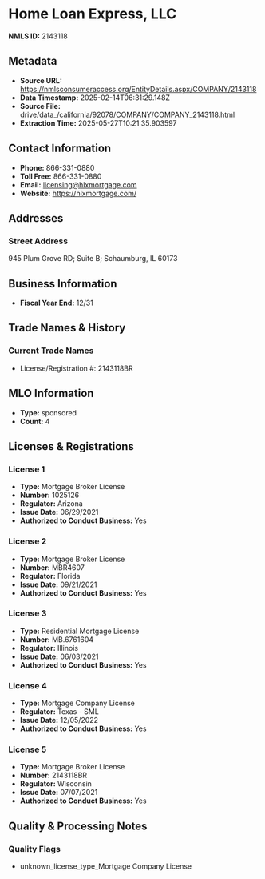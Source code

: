 # Home Loan Express, LLC

**NMLS ID:** 2143118

## Metadata
- **Source URL:** https://nmlsconsumeraccess.org/EntityDetails.aspx/COMPANY/2143118
- **Data Timestamp:** 2025-02-14T06:31:29.148Z
- **Source File:** drive/data_/california/92078/COMPANY/COMPANY_2143118.html
- **Extraction Time:** 2025-05-27T10:21:35.903597

## Contact Information
- **Phone:** 866-331-0880
- **Toll Free:** 866-331-0880
- **Email:** licensing@hlxmortgage.com
- **Website:** https://hlxmortgage.com/

## Addresses
### Street Address
945 Plum Grove RD; Suite B; Schaumburg, IL 60173

## Business Information
- **Fiscal Year End:** 12/31

## Trade Names & History
### Current Trade Names
- License/Registration #: 2143118BR

## MLO Information
- **Type:** sponsored
- **Count:** 4

## Licenses & Registrations

### License 1
- **Type:** Mortgage Broker License
- **Number:** 1025126
- **Regulator:** Arizona
- **Issue Date:** 06/29/2021
- **Authorized to Conduct Business:** Yes

### License 2
- **Type:** Mortgage Broker License
- **Number:** MBR4607
- **Regulator:** Florida
- **Issue Date:** 09/21/2021
- **Authorized to Conduct Business:** Yes

### License 3
- **Type:** Residential Mortgage License
- **Number:** MB.6761604
- **Regulator:** Illinois
- **Issue Date:** 06/03/2021
- **Authorized to Conduct Business:** Yes

### License 4
- **Type:** Mortgage Company License
- **Regulator:** Texas - SML
- **Issue Date:** 12/05/2022
- **Authorized to Conduct Business:** Yes

### License 5
- **Type:** Mortgage Broker License
- **Number:** 2143118BR
- **Regulator:** Wisconsin
- **Issue Date:** 07/07/2021
- **Authorized to Conduct Business:** Yes

## Quality & Processing Notes
### Quality Flags
- unknown_license_type_Mortgage Company License
